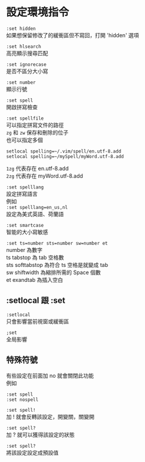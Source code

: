 # 設定環境指令

`:set hidden`  
如果想保留修改了的緩衝區但不寫回，打開 'hidden' 選項

`:set hlsearch`  
高亮顯示搜尋匹配

`:set ignorecase`  
是否不區分大小寫

`:set number`  
顯示行號

`:set spell`  
開啟拼寫檢查

`:set spellfile`  
可以指定拼寫文件的路徑  
`zg` 和 `zw` 保存和刪除的位子  
也可以指定多個

```text
setlocal spelling=~/.vim/spell/en.utf-8.add
setlocal spelling=~/mySpell/myWord.utf-8.add
```

`1zg` 代表存在 en.utf-8.add  
`2zg` 代表存在 myWord.utf-8.add

`:set spelllang`  
設定拼寫語言  
例如  
`:set spelllang=en_us,nl`  
設定為美式英語、荷蘭語

`:set smartcase`  
智能的大小寫敏感

`:set ts=number sts=number sw=number et`  
number 為數字  
ts tabstop 為 tab 空格數  
sts softtabstop 為符合 ts 空格是就變成 tab  
sw shiftwidth 為縮排所需的 Space 個數  
et exandtab 為插入空白

## :setlocal 跟 :set

`:setlocal`  
只會影響當前視窗或緩衝區

`;set`  
全局影響

## 特殊符號

有些設定在前面加 no 就會關閉此功能  
例如

```text
:set spell
:set nospell
```

`:set spell!`  
加 ! 就會反轉該設定，開變關，關變開

`:set spell?`  
加 ? 就可以獲得該設定的狀態

`:set spell?`  
將該設定設定成預設值


